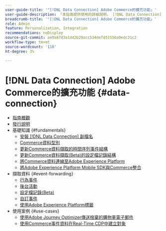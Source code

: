 ```yaml
---
user-guide-title: '"[!DNL Data Connection] Adobe Commerce的擴充功能」'
user-guide-description: 「本指南提供使用的詳細說明， [!DNL Data Connection] Adobe Commerce的擴充功能。」
breadcrumb-title: '"[!DNL Data Connection] Adobe Commerce的擴充功能」'
role: Admin
feature: Personalization, Integration
recommendations: noDisplay
source-git-commit: ae9a87d3a1dd2b20acc534defd51556a9edc31c2
workflow-type: tm+mt
source-wordcount: '110'
ht-degree: 3%

---
```


# [!DNL Data Connection] Adobe Commerce的擴充功能 {#data-connection}

- [指南概觀](overview.md)
- [發行說明](release-notes.md)
- 基礎知識 {#fundamentals}
   - [安裝 [!DNL Data Connection] 副檔名](install.md)
   - [Commerce資料型別](data-ingestion.md)
   - [更新Commerce資料擷取的時間序列事件結構](update-xdm.md)
   - [更新Commerce資料擷取(Beta)的設定檔記錄結構](profile-data.md)
   - [將Commerce資料連線至Adobe Experience Platform](connect-data.md)
   - [將Adobe Experience Platform Mobile SDK與Commerce整合](mobile-sdk-epc.md)
- 擷取資料 {#event-forwarding}
   - [行為事件](events.md)
   - [後台活動](events-backoffice.md)
   - [設定檔記錄(Beta)](events-profilerecord.md)
   - [自訂事件](custom-events.md)
   - [使用Adobe Experience Platform標籤](using-tags.md)
- 使用案例 {#use-cases}
   - [使用Adobe Journey Optimizer傳送捨棄的購物車電子郵件](using-ajo.md)
   - [使用Commerce事件資料在Real-Time CDP中建立對象](create-audience.md)
